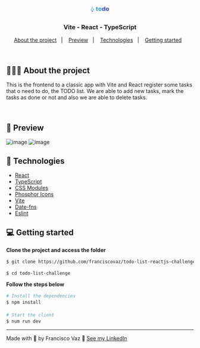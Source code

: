 <h1 align="center">
  <img alt="Logo" src="./src/assets/todo_logo.svg" width="50px">
</h1>

<h3 align="center">
  Vite - React - TypeScript
</h3>

<p align="center">
  <a href="#%EF%B8%8F-about-the-project">About the project</a>&nbsp;&nbsp;&nbsp;|&nbsp;&nbsp;&nbsp;
  <a href="#-preview">Preview</a>&nbsp;&nbsp;&nbsp;|&nbsp;&nbsp;&nbsp;
  <a href="#-technologies">Technologies</a>&nbsp;&nbsp;&nbsp;|&nbsp;&nbsp;&nbsp;
  <a href="#-getting-started">Getting started</a>&nbsp;&nbsp;&nbsp;
</p>

</br>

## 💇🏻‍♂️ About the project

This is the frontend to a classic app with Vite and React register some tasks that o need to do, the TODO list. 
We are able to add new tasks, mark the tasks as done or not and also we are able to delete tasks.

<br />

## 📸 Preview

![image](https://github.com/user-attachments/assets/92e9b6b0-d002-41d4-a8af-c36d8c29bd91)
![image](https://github.com/user-attachments/assets/eb4a6d3d-fac5-4139-af99-8ab239476c81)

## 🚀 Technologies

- [React](https://reactjs.org/)
- [TypeScript](https://www.typescriptlang.org/)
- [CSS Modules](https://www.w3schools.com/react/react_css_styling.asp)
- [Phosphor Icons](https://phosphoricons.com/)
- [Vite](https://vite.dev/)
- [Date-fns](https://date-fns.org/)
- [Eslint](https://eslint.org/)

## 💻 Getting started

**Clone the project and access the folder**

```bash
$ git clone https://github.com/franciscovaz/todo-list-reactjs-challenge.git
```

```bash
$ cd todo-list-challenge
```

**Follow the steps below**

```bash
# Install the dependencies
$ npm install

# Start the client
$ num run dev
```

---

Made with 💜 by Francisco Vaz 👋 [See my LinkedIn](https://www.linkedin.com/in/francisco-vaz/)